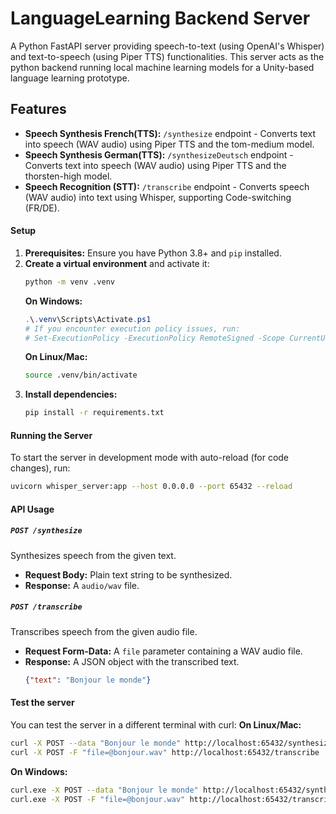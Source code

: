 # LanguageLearning Backend Server
A Python FastAPI server providing speech-to-text (using OpenAI's Whisper) and text-to-speech (using Piper TTS) functionalities. This server acts as the python backend running local machine learning models for a Unity-based language learning prototype.


## Features
*   **Speech Synthesis French(TTS):** `/synthesize` endpoint - Converts text into speech (WAV audio) using Piper TTS and the tom-medium model.
*   **Speech Synthesis German(TTS):** `/synthesizeDeutsch` endpoint - Converts text into speech (WAV audio) using Piper TTS and the thorsten-high model.
*   **Speech Recognition (STT):** `/transcribe` endpoint - Converts speech (WAV audio) into text using Whisper, supporting Code-switching (FR/DE).

#### Setup

1.  **Prerequisites:** Ensure you have Python 3.8+ and `pip` installed.
2.  **Create a virtual environment** and activate it:
    ```bash
    python -m venv .venv
    ```
    **On Windows:**
    ```powershell
    .\.venv\Scripts\Activate.ps1
    # If you encounter execution policy issues, run:
    # Set-ExecutionPolicy -ExecutionPolicy RemoteSigned -Scope CurrentUser
    ```
    **On Linux/Mac:**
    ```bash
    source .venv/bin/activate
    ```
3.  **Install dependencies:**
    ```bash
    pip install -r requirements.txt
    ```
#### Running the Server

To start the server in development mode with auto-reload (for code changes), run:
```bash
uvicorn whisper_server:app --host 0.0.0.0 --port 65432 --reload
```

#### API Usage

##### `POST /synthesize`
Synthesizes speech from the given text.
*   **Request Body:** Plain text string to be synthesized.
*   **Response:** A `audio/wav` file.

##### `POST /transcribe`
Transcribes speech from the given audio file.
*   **Request Form-Data:** A `file` parameter containing a WAV audio file.
*   **Response:** A JSON object with the transcribed text.
    ```json
    {"text": "Bonjour le monde"}
    ```
#### Test the server
You can test the server in a different terminal with curl:
**On Linux/Mac:**
```bash
curl -X POST --data "Bonjour le monde" http://localhost:65432/synthesize -o "bonjour.wav"
curl -X POST -F "file=@bonjour.wav" http://localhost:65432/transcribe
```
**On Windows:**
```bash
curl.exe -X POST --data "Bonjour le monde" http://localhost:65432/synthesize -o "bonjour.wav"
curl.exe -X POST -F "file=@bonjour.wav" http://localhost:65432/transcribe
```